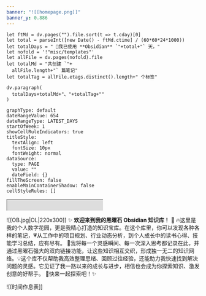 ```yaml
---
banner: "![[homepage.png]]"
banner_y: 0.886
---
```

  ```dataviewjs
let ftMd = dv.pages("").file.sort(t => t.cday)[0]
let total = parseInt([new Date() - ftMd.ctime] / (60*60*24*1000))
let totalDays = " 🌅我已使用 **Obsidian** `"+total+"` 天，"
let nofold = '!"misc/templates"'
let allFile = dv.pages(nofold).file
let totalMd = "共创建 `"+
	allFile.length+"` 篇笔记"
let totalTag = allFile.etags.distinct().length+" 个标签"

dv.paragraph(
	totalDays+totalMd+"、"+totalTag+""
)
``` 

```contributionGraph
graphType: default
dateRangeValue: 654
dateRangeType: LATEST_DAYS
startOfWeek: 1
showCellRuleIndicators: true
titleStyle:
  textAlign: left
  fontSize: 10px
  fontWeight: normal
dataSource:
  type: PAGE
  value: ""
  dateField: {}
fillTheScreen: false
enableMainContainerShadow: false
cellStyleRules: []
```
<div style=" width: 50%;  height:30;overflow: hidden; "><iframe src="https://widget.pkmer.cn/free/miniTianqi?user=a2e5899e-975e-4457-afd4-ec3ff7dcbc90&select-theme=ta&theme=%E6%A0%B7%E5%BC%8F4&input-text=&theme-color=%2350F9FFFF&select-icon=durian" allow="fullscreen" style=" height: 200%; width: 200%;"></iframe></div>

  ![[OB.jpg|OL|220x300]]
✨ **欢迎来到我的黑曜石 Obsidian 知识库！** 🌟
🔥这里是我的个人数字花园，更是我精心打造的知识宝库。在这个库里，你可以发现各种各样的笔记，💗从工作中的项目规划、行业动态分析，到个人成长中的读书心得、技能学习总结，应有尽有。  🌱我将每一个灵感瞬间、每一次深入思考都记录在此，并通过黑曜石强大的双向链接功能，让这些知识相互交织，形成独一无二的知识网络。💡这个库不仅帮助我高效整理思绪、回顾过往经验，还能助力我快速找到解决问题的灵感。它见证了我一路以来的成长与进步，相信也会成为你探索知识、激发创意的好帮手。 🚀快来一起探索吧！✨

![[时间作息表]]
